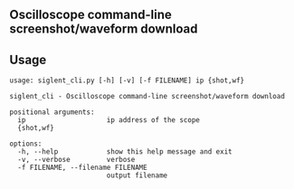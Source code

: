 ## Oscilloscope command-line screenshot/waveform download

## Usage

```
usage: siglent_cli.py [-h] [-v] [-f FILENAME] ip {shot,wf}

siglent_cli - Oscilloscope command-line screenshot/waveform download

positional arguments:
  ip                    ip address of the scope
  {shot,wf}

options:
  -h, --help            show this help message and exit
  -v, --verbose         verbose
  -f FILENAME, --filename FILENAME
                        output filename
```
